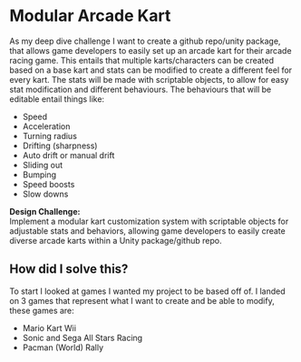 # Modular Arcade Kart 

As my deep dive challenge I want to create a github repo/unity package, that allows game developers to easily set up an arcade kart for their arcade racing game. This entails that multiple karts/characters can be created based on a base kart and stats can be modified to create a different feel for every kart. The stats will be made with scriptable objects, to allow for easy stat modification and different behaviours.
The behaviours that will be editable entail things like:  
- Speed 
- Acceleration 
- Turning radius 
- Drifting (sharpness) 
- Auto drift or manual drift 
- Sliding out 
- Bumping
- Speed boosts 
- Slow downs

__Design Challenge:__   
Implement a modular kart customization system with scriptable objects for adjustable stats and behaviors, allowing game developers to easily create diverse arcade karts within a Unity package/github repo.

## How did I solve this?
To start I looked at games I wanted my project to be based off of. I landed on 3 games that represent what I want to create and be able to modify, these games are:
- Mario Kart Wii
- Sonic and Sega All Stars Racing
- Pacman (World) Rally
